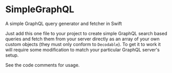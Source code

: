 # SimpleGraphQL
A simple GraphQL query generator and fetcher in Swift

Just add this one file to your project to create simple GraphQL search based queries and fetch them from your server directly as an array of your own custom objects (they must only conform to `Decodable`). To get it to work it will require some modification to match your particular GraphQL server's setup.

See the code comments for usage.
